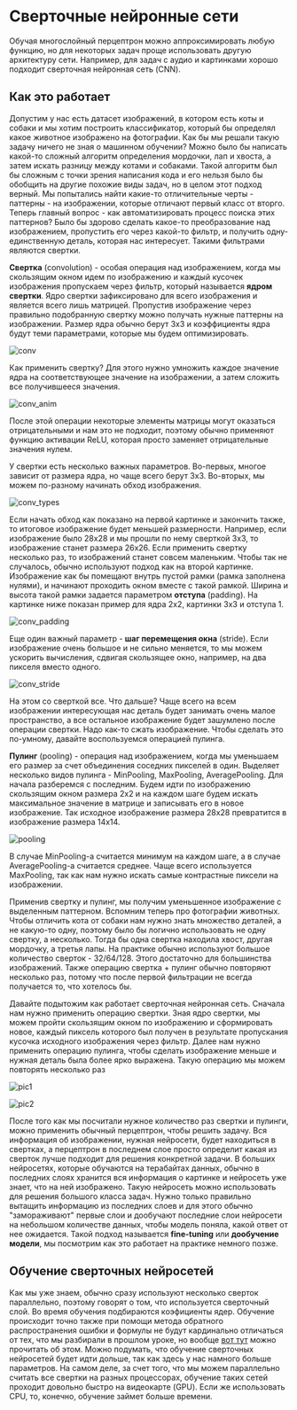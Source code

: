 # Сверточные нейронные сети

Обучая многослойный перцептрон можно аппроксимировать любую функцию, но для некоторых задач проще использовать другую архитектуру сети. Например, для задач с аудио и картинками хорошо подходит сверточная нейронная сеть (CNN).

## Как это работает

Допустим у нас есть датасет изображений, в котором есть коты и собаки и мы хотим построить классификатор, который бы определял какое животное изображено на фотографии. Как бы мы решали такую задачу ничего не зная о машинном обучении? Можно было бы написать какой-то сложный алгоритм определения мордочки, лап и хвоста, а затем искать разницу между котами и собаками. Такой алгоритм был бы сложным с точки зрения написания кода и его нельзя было бы обобщить на другие похожие виды задач, но в целом этот подход верный. Мы попытались найти какие-то отличительные черты - паттерны - на изображении, которые отличают первый класс от вторго. Теперь главный вопрос - как автоматизировать процесс поиска этих паттернов? Было бы здорово сделать какое-то преобразование над изображением, пропустить его через какой-то фильтр, и получить одну-единственную деталь, которая нас интересует. Такими фильтрами являются свертки.

**Свертка** (convolution) - особая операция над изображением, когда мы скользящим окном идем по изображению и каждый кусочек изображения пропускаем через фильтр, который называется **ядром свертки**. Ядро свертки зафиксировано для всего изображения и является всего лишь матрицей. Пропустив изображение через правильно подобранную свертку можно получать нужные паттерны на изображении. Размер ядра обычно берут 3х3 и коэффициенты ядра будут теми параметрами, которые мы будем оптимизировать.

![conv](https://habrastorage.org/r/w1560/webt/v9/k2/kc/v9k2kc8ng4nrhryunr3wr6l5brg.png)

Как применить свертку? Для этого нужно умножить каждое значение ядра на соответствующее значение на изображении, а затем сложить все получившееся значения.

![conv_anim](https://habrastorage.org/webt/o0/zh/rz/o0zhrzr_ml2tgsfmvl-mcrxjmbq.gif)

После этой операции некоторые элементы матрицы могут оказаться отрицательными и нам это не подходит, поэтому обычно применяют функцию активации ReLU, которая просто заменяет отрицательные значения нулем.

У свертки есть несколько важных параметров. Во-первых, многое зависит от размера ядра, но чаще всего берут 3х3. Во-вторых, мы можем по-разному начинать обход изображения.

![conv_types](https://habrastorage.org/r/w1560/webt/rs/z8/ly/rsz8lyxtufyifb_jvfv82h7zq0e.png)

Если начать обход как показано на первой картинке и закончить также, то итоговое изображение будет меньшей размерности. Например, если изображение было 28х28 и мы прошли по нему сверткой 3х3, то изображение станет размера 26х26. Если применить свертку несколько раз, то изображений станет совсем маленьким. Чтобы так не случалось, обычно используют подход как на второй картинке. Изображение как бы помещают внутрь пустой рамки (рамка заполнена нулями), и начинают проходить окном вместе с такой рамкой. Ширина и высота такой рамки задается параметром **отступа** (padding). На картинке ниже показан пример для ядра 2х2, картинки 3х3 и отступа 1.

![conv_padding](https://miro.medium.com/max/512/1*5rLRx19ot0QggMn9teY14Q.png)

Еще один важный параметр - **шаг перемещения окна** (stride). Если изображение очень большое и не сильно меняется, то мы можем ускорить вычисления, сдвигая скользящее окно, например, на два пикселя вместо одного.

![conv_stride](https://habrastorage.org/r/w1560/getpro/habr/upload_files/d1f/c56/234/d1fc56234e99e9c7b880133a8ad29d4a.png)

На этом со сверткой все. Что дальше? Чаще всего на всем изображении интересующая нас деталь будет занимать очень малое пространство, а все остальное изображение будет зашумлено после операции свертки. Надо как-то сжать изображение. Чтобы сделать это по-умному, давайте воспользуемся операцией пулинга.

**Пулинг** (pooling) - операция над изображением, когда мы уменьшаем его размер за счет объединения соседних пикселей в один. Выделяет несколько видов пулинга - MinPooling, MaxPooling, AveragePooling. Для начала разберемся с последним. Будем идти по изображению скользящим окном размера 2х2 и на каждом шаге будем искать максимальное значение в матрице и записывать его в новое изображение. Так исходное изображение размера 28х28 превратится в изображение размера 14х14.

![pooling](https://habrastorage.org/r/w1560/webt/0u/ji/tm/0ujitma2xn_ndxqswj5s31je2am.png)

В случае MinPooling-а считается минимум на каждом шаге, а в случае AveragePooling-а считается среднее. Чаще всего используется MaxPooling, так как нам нужно искать самые контрастные пиксели на изображении.

Применив свертку и пулинг, мы получим уменьшенное изображение с выделенным паттерном. Вспомним теперь про фотографии животных. Чтобы отличить кота от собаки нам нужно знать множество деталей, а не какую-то одну, поэтому было бы логично использовать не одну свертку, а несколько. Тогда бы одна свертка находила хвост, другая мордочку, а третья лапы. На практике обычно используют большое количество сверток - 32/64/128. Этого достаточно для большинства изображений. Также операцию свертка + пулинг обычно повторяют несколько раз, потому что после первой фильтрации не всегда получается то, что хотелось бы.

Давайте подытожим как работает сверточная нейронная сеть. Сначала нам нужно применить операцию свертки. Зная ядро свертки, мы можем пройти скользящим окном по изображению и сформировать новое, каждый пиксель которого был получен в результате пропускания кусочка исходного изображения через фильтр. Далее нам нужно применить операцию пулинга, чтобы сделать изображение меньше и нужная деталь была более ярко выражена. Такую операцию мы можем повторять несколько раз

![pic1](https://drive.google.com/uc?export=view&id=1CgvgrVTOdvsT4LzltnayZ0SxPuUyMEpJ)

![pic2](https://drive.google.com/uc?export=view&id=1esI1fEimHm7EPe-c7c82knkofwyDxflY)

После того как мы посчитали нужное количество раз свертки и пулинги, можно применить обычный перцептрон, чтобы решить задачу. Вся информация об изображении, нужная нейросети, будет находиться в свертках, а перцептрон в последнем слое просто определит какая из сверток лучше подходит для решения конкретной задачи. В больших нейросетях, которые обучаются на терабайтах данных, обычно в последних слоях хранится вся информация о картинке и нейросеть уже знает, что на ней изображено. Такую нейросеть можно использовать для решения большого класса задач. Нужно только правильно вытащить информацию из последних слоев и для этого обычно "замораживают" первые слои и дообучают последние слои нейросети на небольшом количестве данных, чтобы модель поняла, какой ответ от нее ожидается. Такой подход называется **fine-tuning** или **дообучение модели**, мы посмотрим как это работает на практике немного позже.

## Обучение сверточных нейросетей

Как мы уже знаем, обычно сразу используют несколько сверток параллельно, поэтому говорят о том, что используется сверточный слой. Во время обучения подбираются коэфициенты ядер. Обучение происходит точно также при помощи метода обратного распространения ошибки и формулы не будут кардинально отличаться от тех, что мы разбирали в прошлом уроке, но вообще [вот тут](https://habr.com/ru/post/348028/) можно прочитать об этом. Можно подумать, что обучение сверточных нейросетей будет идти дольше, так как здесь у нас намного больше параметров. На самом деле, за счет того, что мы можем параллельно считать все свертки на разных процессорах, обучение таких сетей проходит довольно быстро на видеокарте (GPU). Если же использовать CPU, то, конечно, обучение займет больше времени.

